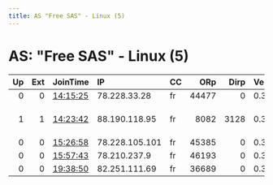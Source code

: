 ```yaml
---
title: AS "Free SAS" - Linux (5)
---
```


# AS: "Free SAS" - Linux (5)

|   Up |   Ext | JoinTime                                                                                            | IP             | CC   |   ORp |   Dirp | Version   | Contact                        | Nickname   |   eFamMembers |
|-----:|------:|:----------------------------------------------------------------------------------------------------|:---------------|:-----|------:|-------:|:----------|:-------------------------------|:-----------|--------------:|
|    0 |     0 | [14:15:25](https://metrics.torproject.org/rs.html#details/FDA575F1EF6A11FF157D986CEE33E83AE868420A) | 78.228.33.28   | fr   | 44477 |      0 | 0.3.4.10  | None                           | snap269    |             1 |
|    1 |     1 | [14:23:42](https://metrics.torproject.org/rs.html#details/512BB04387028E32610E6D50CDF7EB4CD11B9599) | 88.190.118.95  | fr   |  8082 |   3128 | 0.3.5.8   | yonailo &lt;juan@tuxe.es&gt; - | yonailo    |             1 |
|    0 |     0 | [15:26:58](https://metrics.torproject.org/rs.html#details/7AC17CF8BAAB04794915893B960CBD4286ED51AA) | 78.228.105.101 | fr   | 45385 |      0 | 0.3.4.10  | None                           | snap269    |             1 |
|    0 |     0 | [15:57:43](https://metrics.torproject.org/rs.html#details/26AB63E4F6E1ADF55191BEA355D02375FEB7AB3C) | 78.210.237.9   | fr   | 46193 |      0 | 0.3.4.10  | None                           | snap269    |             1 |
|    0 |     0 | [19:38:50](https://metrics.torproject.org/rs.html#details/960DC279B7E47DE40451F1CF972C6D972FFDC4C8) | 82.251.111.69  | fr   | 36689 |      0 | 0.3.4.10  | None                           | snap269    |             1 |
